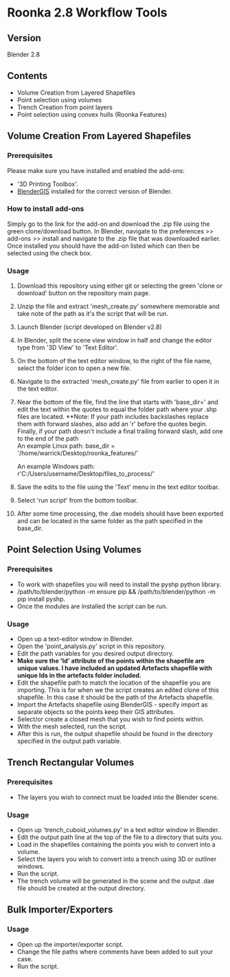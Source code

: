 # Roonka 2.8 Workflow Tools 

## Version

Blender 2.8

## Contents

* Volume Creation from Layered Shapefiles
* Point selection using volumes
* Trench Creation from point layers
* Point selection using convex hulls (Roonka Features)


## Volume Creation From Layered Shapefiles

### Prerequisites

Please make sure you have installed and enabled the add-ons:
* '3D Printing Toolbox'. 
* [BlenderGIS](https://github.com/domlysz/BlenderGIS) installed for the correct version of Blender.

### How to install add-ons

Simply go to the link for the add-on and download the .zip file using the green clone/download button. In Blender, navigate to the preferences >> add-ons >> install and navigate to the .zip file that was downloaded earlier. Once installed you should have the add-on listed which can then be selected using the check box.

### Usage

1. Download this repository using either git or selecting the green 'clone or download' button on the repository main page.
2. Unzip the file and extract 'mesh_create.py' somewhere memorable and take note of the path as it's the script that will be run.
3. Launch Blender (script developed on Blender v2.8)
4. In Blender, split the scene view window in half and change the editor type from '3D View' to 'Text Editor'.
5. On the bottom of the text editor window, to the right of the file name, select the folder icon to open a new file.
6. Navigate to the extracted 'mesh_create.py' file from earlier to open it in the text editor.
7. Near the bottom of the file, find the line that starts with 'base_dir=' and edit the text within the quotes to equal the folder path where your .shp files are located. **Note: If your path includes backslashes replace them with forward slashes, also add an 'r' before the quotes begin. Finally, if your path doesn't include a final trailing forward slash, add one to the end of the path  
    An example Linux path: base_dir = '/home/warrick/Desktop/roonka_features/'

    An example Windows path: r'C:/Users/username/Desktop/files_to_process/'
8. Save the edits to the file using the 'Text' menu in the text editor toolbar.
9. Select 'run script' from the bottom toolbar.
10. After some time processing, the .dae models should have been exported and can be located in the same folder as the path specified in the base_dir.

## Point Selection Using Volumes

### Prerequisites
  * To work with shapefiles you will need to install the pyshp python library.
  * /path/to/blender/python -m ensure pip && /path/to/blender/python -m pip install pyshp.
* Once the modules are installed the script can be run.

### Usage

* Open up a text-editor window in Blender.
* Open the 'point_analysis.py' script in this repository.
* Edit the path variables for you desired output directory.
* __Make sure the 'Id' attribute of the points within the shapefile are unique values. I have included an updated Artefacts shapefile with unique Ids in the artefacts folder included.__
* Edit the shapefile path to match the location of the shapefile you are importing. This is for when we the script creates an edited clone of this shapefile. In this case it should be the path of the Artefacts shapefile.
* Import the Artefacts shapefile using BlenderGIS - specify import as separate objects so the points keep their GIS attributes.
* Select/or create a closed mesh that you wish to find points within.
* With the mesh selected, run the script.
* After this is run, the output shapefile should be found in the directory specified in the output path variable.

## Trench Rectangular Volumes

### Prerequisites

* The layers you wish to connect must be loaded into the Blender scene.

### Usage

* Open up 'trench_cuboid_volumes.py' in a text editor window in Blender.
* Edit the output path line at the top of the file to a directory that suits you.
* Load in the shapefiles containing the points you wish to convert into a volume.
* Select the layers you wish to convert into a trench using 3D or outliner windows.
* Run the script.
* The trench volume will be generated in the scene and the output .dae file should be created at the output directory.

## Bulk Importer/Exporters

### Usage

* Open up the importer/exporter script.
* Change the file paths where comments have been added to suit your case.
* Run the script.
